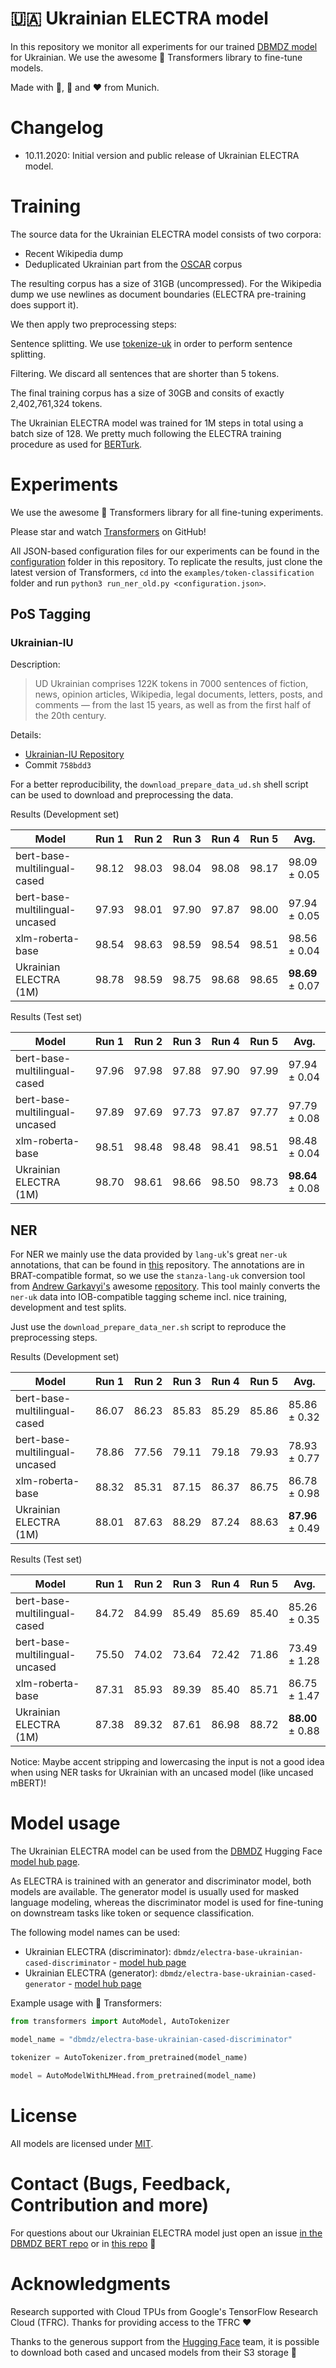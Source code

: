 # 🇺🇦 Ukrainian ELECTRA model

In this repository we monitor all experiments for our trained [DBMDZ model](https://github.com/dbmdz/berts)
for Ukrainian. We use the awesome 🤗 Transformers library to fine-tune models.

Made with 🤗, 🥨 and ❤️ from Munich.

# Changelog

* 10.11.2020: Initial version and public release of Ukrainian ELECTRA model.

# Training

The source data for the Ukrainian ELECTRA model consists of two corpora:

* Recent Wikipedia dump
* Deduplicated Ukrainian part from the [OSCAR](https://oscar-corpus.com/) corpus

The resulting corpus has a size of 31GB (uncompressed). For the Wikipedia dump we use newlines as
document boundaries (ELECTRA pre-training does support it).

We then apply two preprocessing steps:

Sentence splitting. We use [tokenize-uk](https://github.com/lang-uk/tokenize-uk) in order to perform
sentence splitting.

Filtering. We discard all sentences that are shorter than 5 tokens.

The final training corpus has a size of 30GB and consits of exactly 2,402,761,324 tokens.

The Ukrainian ELECTRA model was trained for 1M steps in total using a batch
size of 128. We pretty much following the ELECTRA training procedure as used for
[BERTurk](https://github.com/stefan-it/turkish-bert/tree/master/electra).

# Experiments

We use the awesome 🤗 Transformers library for all fine-tuning experiments.

Please star and watch [Transformers](https://github.com/huggingface/transformers) on GitHub!

All JSON-based configuration files for our experiments can be found in the
[configuration](https://github.com/stefan-it/ukrainian-electra/tree/main/configs) folder
in this repository. To replicate the results, just clone the latest version of Transformers, `cd`
into the `examples/token-classification` folder and run `python3 run_ner_old.py <configuration.json>`.

## PoS Tagging

### Ukrainian-IU

Description:

> UD Ukrainian comprises 122K tokens in 7000 sentences of fiction, news, opinion articles, Wikipedia,
> legal documents, letters, posts, and comments — from the last 15 years, as well as from the first half
> of the 20th century.

Details:

* [Ukrainian-IU Repository](https://github.com/UniversalDependencies/UD_Ukrainian-IU)
* Commit `758bdd3`

For a better reproducibility, the `download_prepare_data_ud.sh` shell script can be used to download and
preprocessing the data.

Results (Development set)

| Model                          | Run 1 | Run 2 | Run 3 | Run 4 | Run 5 | Avg.
| ------------------------------ | ----- | ----- | ----- | ----- | ----- | -------------- |
| bert-base-multilingual-cased   | 98.12 | 98.03 | 98.04 | 98.08 | 98.17 | 98.09 ± 0.05
| bert-base-multilingual-uncased | 97.93 | 98.01 | 97.90 | 97.87 | 98.00 | 97.94 ± 0.05
| xlm-roberta-base               | 98.54 | 98.63 | 98.59 | 98.54 | 98.51 | 98.56 ± 0.04
| Ukrainian ELECTRA (1M)         | 98.78 | 98.59 | 98.75 | 98.68 | 98.65 | **98.69** ± 0.07

Results (Test set)

| Model                          | Run 1 | Run 2 | Run 3 | Run 4 | Run 5 | Avg.
| ------------------------------ | ----- | ----- | ----- | ----- | ----- | -------------- |
| bert-base-multilingual-cased   | 97.96 | 97.98 | 97.88 | 97.90 | 97.99 | 97.94 ± 0.04
| bert-base-multilingual-uncased | 97.89 | 97.69 | 97.73 | 97.87 | 97.77 | 97.79 ± 0.08
| xlm-roberta-base               | 98.51 | 98.48 | 98.48 | 98.41 | 98.51 | 98.48 ± 0.04
| Ukrainian ELECTRA (1M)         | 98.70 | 98.61 | 98.66 | 98.50 | 98.73 | **98.64** ± 0.08

## NER

For NER we mainly use the data provided by `lang-uk`'s great `ner-uk` annotations, that can be found in
[this](https://github.com/lang-uk/ner-uk) repository. The annotations are in BRAT-compatible format, so
we use the `stanza-lang-uk` conversion tool from [Andrew Garkavyi's](https://github.com/gawy) awesome
[repository](https://github.com/gawy/stanza-lang-uk). This tool mainly converts the `ner-uk` data into
IOB-compatible tagging scheme incl. nice training, development and test splits.

Just use the `download_prepare_data_ner.sh` script to reproduce the preprocessing steps.

Results (Development set)

| Model                          | Run 1 | Run 2 | Run 3 | Run 4 | Run 5 | Avg.
| ------------------------------ | ----- | ----- | ----- | ----- | ----- | -------------- |
| bert-base-multilingual-cased   | 86.07 | 86.23 | 85.83 | 85.29 | 85.86 | 85.86 ± 0.32
| bert-base-multilingual-uncased | 78.86 | 77.56 | 79.11 | 79.18 | 79.93 | 78.93 ± 0.77
| xlm-roberta-base               | 88.32 | 85.31 | 87.15 | 86.37 | 86.75 | 86.78 ± 0.98
| Ukrainian ELECTRA (1M)         | 88.01 | 87.63 | 88.29 | 87.24 | 88.63 | **87.96** ± 0.49

Results (Test set)

| Model                          | Run 1 | Run 2 | Run 3 | Run 4 | Run 5 | Avg.
| ------------------------------ | ----- | ----- | ----- | ----- | ----- | -------------- |
| bert-base-multilingual-cased   | 84.72 | 84.99 | 85.49 | 85.69 | 85.40 | 85.26 ± 0.35
| bert-base-multilingual-uncased | 75.50 | 74.02 | 73.64 | 72.42 | 71.86 | 73.49 ± 1.28
| xlm-roberta-base               | 87.31 | 85.93 | 89.39 | 85.40 | 85.71 | 86.75 ± 1.47
| Ukrainian ELECTRA (1M)         | 87.38 | 89.32 | 87.61 | 86.98 | 88.72 | **88.00** ± 0.88

Notice: Maybe accent stripping and lowercasing the input is not a good idea when using NER tasks
for Ukrainian with an uncased model (like uncased mBERT)!

# Model usage

The Ukrainian ELECTRA model can be used from the [DBMDZ](https://github.com/dbmdz) Hugging Face [model hub page](https://huggingface.co/dbmdz).

As ELECTRA is trainined with an generator and discriminator model, both models are available. The generator model is usually used for masked
language modeling, whereas the discriminator model is used for fine-tuning on downstream tasks like token or sequence classification.

The following model names can be used:

* Ukrainian ELECTRA (discriminator): `dbmdz/electra-base-ukrainian-cased-discriminator` - [model hub page](https://huggingface.co/dbmdz/electra-base-ukrainian-cased-discriminator)
* Ukrainian ELECTRA (generator): `dbmdz/electra-base-ukrainian-cased-generator` - [model hub page](https://huggingface.co/dbmdz/electra-base-ukrainian-cased-generator)

Example usage with 🤗 Transformers:

```python
from transformers import AutoModel, AutoTokenizer

model_name = "dbmdz/electra-base-ukrainian-cased-discriminator"

tokenizer = AutoTokenizer.from_pretrained(model_name)

model = AutoModelWithLMHead.from_pretrained(model_name)
```

# License

All models are licensed under [MIT](LICENSE).

# Contact (Bugs, Feedback, Contribution and more)

For questions about our Ukrainian ELECTRA model just open an issue
[in the DBMDZ BERT repo](https://github.com/dbmdz/berts/issues/new) or in
[this repo](https://github.com/stefan-it/uktrainian-electra/issues/new) 🤗

# Acknowledgments

Research supported with Cloud TPUs from Google's TensorFlow Research Cloud (TFRC).
Thanks for providing access to the TFRC ❤️

Thanks to the generous support from the [Hugging Face](https://huggingface.co/) team,
it is possible to download both cased and uncased models from their S3 storage 🤗
